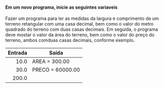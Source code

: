 #### Em um novo programa, inicie as seguintes variaveis

Fazer um programa para ler as medidas da largura e comprimento de um terreno
retangular com uma casa decimal, bem como o valor do metro quadrado do terreno
com duas casas decimais. Em seguida, o programa deve mostar o valor da área do
terreno, bem como o valor do preço do terreno, ambos comduas casas decimais,
conforme exemplo.

| Entrada | Saída | 
|--------:|-------|
|  10.0   |  AREA = 300.00 |
|  30.0   |  PRECO = 60000.00 |
|  200.0  |






